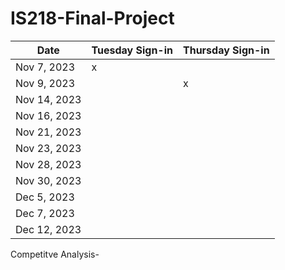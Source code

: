 # IS218-Final-Project
| Date       | Tuesday Sign-in | Thursday Sign-in |
|------------|-----------------|------------------|
| Nov 7, 2023| x                |                  |
| Nov 9, 2023|                 |     x             |
| Nov 14, 2023|                |                  |
| Nov 16, 2023|                |                  |
| Nov 21, 2023|                |                  |
| Nov 23, 2023|                |                  |
| Nov 28, 2023|                |                  |
| Nov 30, 2023|                |                  |
| Dec 5, 2023 |                |                  |
| Dec 7, 2023 |                |                  |
| Dec 12, 2023|                |                  | 

Competitve Analysis- 
